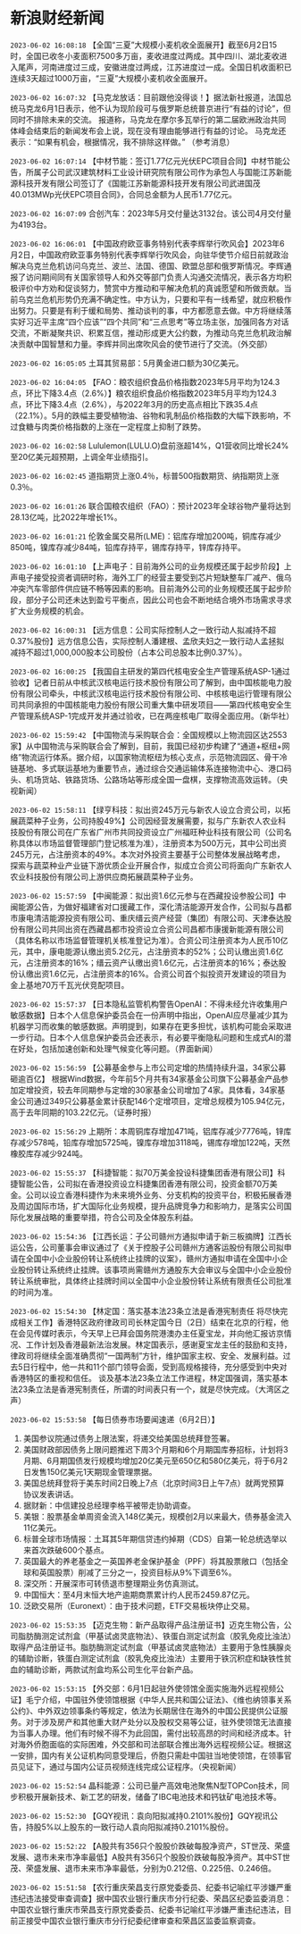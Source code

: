 # 新浪财经新闻
`2023-06-02 16:08:18` 【全国“三夏”大规模小麦机收全面展开】截至6月2日15时，全国已收冬小麦面积7500多万亩，麦收进度过两成。其中四川、湖北麦收进入尾声，河南进度过三成，安徽进度过两成，江苏进度过一成。全国日机收面积已连续3天超过1000万亩，“三夏”大规模小麦机收全面展开。

`2023-06-02 16:07:32` 【马克龙放话：目前跟他没得谈！】据法新社报道，法国总统马克龙6月1日表示，他不认为现阶段可与俄罗斯总统普京进行“有益的讨论”，但同时不排除未来的交流。 报道称，马克龙在摩尔多瓦举行的第二届欧洲政治共同体峰会结束后的新闻发布会上说，现在没有理由能够进行有益的讨论。 马克龙还表示：“如果有机会，根据情况，我不排除这样做。” （参考消息）

`2023-06-02 16:07:14` 【中材节能：签订1.77亿元光伏EPC项目合同】中材节能公告，所属子公司武汉建筑材料工业设计研究院有限公司作为承包人与国能江苏新能源科技开发有限公司签订了《国能江苏新能源科技开发有限公司武进国茂40.013MWp光伏EPC项目合同》，合同总金额为人民币1.77亿元。

`2023-06-02 16:07:09` 合创汽车：2023年5月交付量达3132台。该公司4月交付量为4193台。

`2023-06-02 16:06:01` 【中国政府欧亚事务特别代表李辉举行吹风会】2023年6月2日，中国政府欧亚事务特别代表李辉举行吹风会，向驻华使节介绍日前就政治解决乌克兰危机访问乌克兰、波兰、法国、德国、欧盟总部和俄罗斯情况。李辉通报了访问期间同有关国家领导人和外交等部门负责人沟通交流情况，表示各方均积极评价中方劝和促谈努力，赞赏中方推动和平解决危机的真诚愿望和所做贡献。当前乌克兰危机形势仍充满不确定性。中方认为，只要和平有一线希望，就应积极作出努力。只要是有利于缓和局势、推动谈判的事，中方都愿意去做。中方将继续落实好习近平主席“四个应该”“四个共同”和“三点思考”等立场主张，加强同各方对话交流，不断凝聚共识、积累互信，推动形成更大公约数，为推动乌克兰危机政治解决贡献中国智慧和力量。李辉并同出席吹风会的使节进行了交流。（外交部）

`2023-06-02 16:05:05` 土耳其贸易部：5月黄金进口额为30亿美元。

`2023-06-02 16:04:05` 【FAO：粮农组织食品价格指数2023年5月平均为124.3点，环比下降3.4点（2.6%）】粮农组织食品价格指数2023年5月平均为124.3点，环比下降3.4点（2.6%），与2022年3月的历史高点相比下跌35.4点（22.1%）。5月的跌幅主要受植物油、谷物和乳制品价格指数的大幅下跌影响，不过食糖与肉类价格指数的上涨在一定程度上抑制了跌势。

`2023-06-02 16:02:58` Lululemon(LULU.O)盘前涨超14%，Q1营收同比增长24%至20亿美元超预期，上调全年业绩指引。

`2023-06-02 16:02:45` 道指期货上涨0.4％，标普500指数期货、纳指期货上涨0.3％。

`2023-06-02 16:01:26` 联合国粮农组织（FAO）：预计2023年全球谷物产量将达到28.13亿吨，比2022年增长1%。

`2023-06-02 16:01:21` 伦敦金属交易所(LME)：铝库存增加200吨，铜库存减少850吨，镍库存减少84吨，铅库存持平，锡库存持平，锌库存持平。

`2023-06-02 16:01:10` 【上声电子：目前海外公司的业务规模还属于起步阶段】上声电子接受投资者调研时称，海外工厂的经营主要受到芯片短缺整车厂减产、俄乌冲突汽车零部件供应链不畅等因素的影响。目前海外公司的业务规模还属于起步阶段，部分子公司还未达到盈亏平衡点，因此公司也会不断地结合境外市场需求寻求扩大业务规模的机会。

`2023-06-02 16:00:31` 【远方信息：公司实际控制人之一致行动人拟减持不超0.37%股份】远方信息公告，实际控制人潘建根、孟欣夫妇之一致行动人孟拯拟减持不超过1,000,000股本公司股份（占本公司总股本比例0.37%）。

`2023-06-02 16:00:25` 【我国自主研发的第四代核电安全生产管理系统ASP-1通过验收】记者日前从中核武汉核电运行技术股份有限公司了解到，由中国核能电力股份有限公司牵头，中核武汉核电运行技术股份有限公司、中核核电运行管理有限公司共同承担的中国核能电力股份有限公司重大集中研发项目——第四代核电安全生产管理系统ASP-1完成开发并通过验收，已在两座核电厂取得全面应用。（新华社）

`2023-06-02 15:59:42` 【中国物流与采购联合会：全国规模以上物流园区达2553家】从中国物流与采购联合会了解到，目前，我国已经初步构建了“通道+枢纽+网络”物流运行体系。据介绍，以国家物流枢纽为核心支点，示范物流园区、骨干冷链基地、多式联运基地为重要节点，通过综合交通运输体系连接物流中心、港口码头、机场货站、铁路货场、公路场站等形成全国一盘棋，支撑物流高效运转。（央视新闻）

`2023-06-02 15:58:11` 【绿亨科技：拟出资245万元与新农人设立合资公司，以拓展蔬菜种子业务，公司持股49%】公司因经营发展需要，拟与广东新农人农业科技股份有限公司在广东省广州市共同投资设立广州福旺种业科技有限公司（公司名称具体以市场监督管理部门登记核准为准），注册资本为500万元，其中公司出资245万元，占注册资本的49%。本次对外投资主要基于公司整体发展战略考虑，探索与蔬菜种业产业链下游优质企业开展合作，拟成立合资公司将面向广东新农人农业科技股份有限公司上游供应商拓展蔬菜种子业务。

`2023-06-02 15:57:59` 【中闽能源：拟出资1.6亿元参与在西藏投设参股公司】中闽能源公告，为做好福建省对口援藏工作，深化清洁能源开发合作，公司拟与昌都市康电清洁能源投资有限公司、重庆缙云资产经营（集团）有限公司、天津泰达股份有限公司共同出资在西藏昌都市投资设立合资公司昌都市康援新能源有限公司（具体名称以市场监督管理机关核准登记为准）。合资公司注册资本为人民币10亿元，其中，康电能源认缴出资5.2亿元，占注册资本的52%；公司认缴出资1.6亿元，占注册资本的16%；缙云资产认缴出资1.6亿元，占注册资本的16%；泰达股份认缴出资1.6亿元，占注册资本的16%。合资公司首个拟投资开发建设的项目为金上基地70万千瓦光伏竞配项目。

`2023-06-02 15:57:37` 【日本隐私监管机构警告OpenAI：不得未经允许收集用户敏感数据】日本个人信息保护委员会在一份声明中指出，OpenAI应尽量减少其为机器学习而收集的敏感数据。声明提到，如果存在更多担忧，该机构可能会采取进一步行动。日本个人信息保护委员会还表示，有必要平衡隐私问题和生成式AI的潜在好处，包括加速创新和处理气候变化等问题。（界面新闻）

`2023-06-02 15:56:59` 【公募基金参与上市公司定增的热情持续升温，34家公募砸逾百亿】 根据Wind数据，今年前5个月共有34家基金公司旗下公募基金产品参加定增投资，较去年同期参与定增的30家基金公司增加了4家。具体看，34家基金公司通过349只公募基金累计获配146个定增项目，定增总规模为105.94亿元，高于去年同期的103.22亿元。（证券时报）

`2023-06-02 15:56:29` 上期所：本周铜库存增加471吨，铝库存减少7776吨，锌库存减少578吨，铅库存增加5725吨，镍库存增加3118吨，锡库存增加122吨，天然橡胶库存减少924吨。

`2023-06-02 15:55:37` 【科捷智能：拟70万美金投设科捷集团香港有限公司】科捷智能公告，公司拟在香港投资设立科捷集团香港有限公司，投资金额70万美金。公司以设立香港科捷作为未来境外业务、分支机构的投资平台，积极拓展香港及周边国际市场，扩大国际化业务规模，提升品牌竞争力和影响力，是落实公司国际化发展战略的重要举措，符合公司及全体股东利益。

`2023-06-02 15:54:36` 【江西长运：子公司赣州方通拟申请于新三板摘牌】江西长运公告，公司董事会审议通过了《关于控股子公司赣州方通客运股份有限公司拟申请在全国中小企业股份转让系统终止挂牌的议案》，赣州方通拟申请在全国中小企业股份转让系统终止挂牌。该事项尚需赣州方通股东大会审议与全国中小企业股份转让系统审批，具体终止挂牌时间以全国中小企业股份转让系统有限责任公司批准的时间为准。

`2023-06-02 15:54:30` 【林定国：落实基本法23条立法是香港宪制责任 将尽快完成相关工作】香港特区政府律政司司长林定国今日（2日）结束在北京的行程，他在会见传媒时表示，今天早上已拜会国务院港澳办主任夏宝龙，并向他汇报访京情况、工作计划及香港最新法治发展。林定国表示，感谢夏宝龙主任的鼓励和支持，律政司将继续全面准确贯彻“一国两制”方针，维护国家主权、安全、发展利益。过去5日行程中，他一共和11个部门领导会面，受到高规格接待，充分感受到中央对香港特区的重视和信任。 谈及基本法23条立法工作进程，林定国强调，落实基本法23条立法是香港宪制责任，所谓的时间表只有一个，就是尽快完成。（大湾区之声）

`2023-06-02 15:53:58` 【每日债券市场要闻速递（6月2日）】
1. 美国参议院通过债务上限法案，将递交给美国总统拜登签署。
2. 美国财政部因债务上限问题推迟下周3个月期和6个月期国库券招标，计划将3月期、6月期国债发行规模均增加20亿美元至650亿和580亿美元，将于6月2日发售150亿美元1天期现金管理票据。
3. 美国总统拜登将于美东时间2日晚上7点（北京时间3日上午7点）就两党预算协议发表讲话。
4. 据财新：中信建投总经理李格平被带走协助调查。
5. 美银：股票基金单周资金流入148亿美元，规模创2月以来最大，债券基金流入11亿美元。
6. 标普全球市场情报：土耳其5年期信贷违约掉期（CDS）自第一轮总统选举以来首次跌破600个基点。
7. 英国最大的养老基金之一英国养老金保护基金（PPF）将其股票敞口（包括全球和英国股票）削减了三分之一，投资目标从9%下调至6%。
8. 深交所：开展深市可转债退市整理期业务仿真测试。
9. 中国恒大：至4月末恒大地产逾期商票累计约人民币2459.87亿元。
10. 泛欧交易所（Euronext）：由于技术问题，ETF交易板块停止交易。

`2023-06-02 15:53:35` 【迈克生物：新产品取得产品注册证书】迈克生物公告，公司脂肪酶测定试剂盒（甲基试卤灵底物法）、铁蛋白测定试剂盒（胶乳免疫比浊法）取得产品注册证书。脂肪酶测定试剂盒（甲基试卤灵底物法）主要用于急性胰腺炎的辅助诊断，铁蛋白测定试剂盒（胶乳免疫比浊法）主要用于铁沉积症和缺铁性贫血的辅助诊断，两款试剂盒均系公司生化平台新产品。

`2023-06-02 15:53:15` 【外交部：6月1日起驻外使领馆全面实施海外远程视频公证】毛宁介绍，中国驻外使领馆根据《中华人民共和国公证法》、《维也纳领事关系公约》、中外双边领事条约等规定，依法为长期居住在海外的中国公民提供公证服务。对于涉及房产和其他重大财产处分以及股权交易等公证，驻外使领馆无法直接为当事人办理。他们有时候不得不为此回国，需付出较高昂的时间和经济成本。针对海外侨胞面临的实际困难，外交部和司法部联合推出海外远程视频公证。根据这一安排，国内有关公证机构同意受理后，侨胞只需赴中国驻当地使领馆，在领事官员见证下，通过与国内公证员视频连线完成公证程序。（央视新闻）

`2023-06-02 15:52:54` 晶科能源：公司已量产高效电池聚焦N型TOPCon技术，同步积极开展新技术、新工艺的研发，储备了IBC电池技术和钙钛矿电池技术等。

`2023-06-02 15:52:30` 【GQY视讯：袁向阳拟减持0.2101%股份】GQY视讯公告，持股5%以上股东的一致行动人袁向阳拟减持0.2101%股份。

`2023-06-02 15:52:22` 【A股共有356只个股股价跌破每股净资产，ST世茂、荣盛发展、退市未来市净率最低】A股共有356只个股股价跌破每股净资产。其中ST世茂、荣盛发展、退市未来市净率最低，分别为0.212倍、0.225倍、0.246倍。

`2023-06-02 15:51:58` 【农行重庆荣昌支行原党委委员、纪委书记喻红平涉嫌严重违纪违法接受审查调查】据中国农业银行重庆市分行纪委、荣昌区纪委监委消息：中国农业银行重庆市荣昌支行原党委委员、纪委书记喻红平涉嫌严重违纪违法，目前正接受中国农业银行重庆市分行纪委纪律审查和荣昌区监委监察调查。

